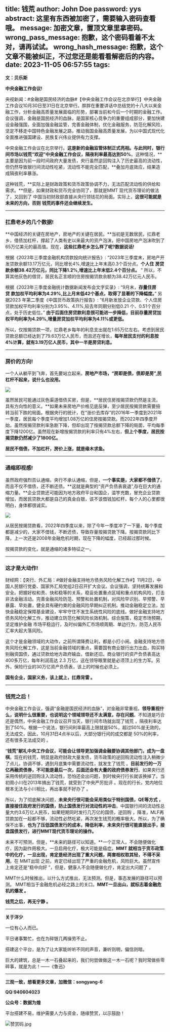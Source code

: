 title: 钱荒
author: John Doe
password: yys
abstract: 这里有东西被加密了，需要输入密码查看哦。
message: 加密文章，置顶文章里拿密码。
wrong_pass_message: 抱歉，这个密码看着不太对，请再试试。
wrong_hash_message: 抱歉，这个文章不能被纠正，不过您还是能看看解密后的内容。
date: 2023-11-05 06:57:55
tags:
---
**文：贝乐斯**<!--more-->

**中央金融工作会议!**

央视新闻：#金融是国民经济的血脉#【中央金融工作会议在北京举行】中央金融工作会议10月30日至31日在北京举行。胖胖在重要讲话中总结党的十八大以来金融工作，分析金融高质量发展面临的形势，部署当前和今后一个时期的金融工作。会议强调，金融是国民经济的血脉，是国家核心竞争力的重要组成部分，要加快建设金融强国，全面加强金融监管，完善金融体制，优化金融服务，防范化解风险，坚定不移走中国特色金融发展之路，推动我国金融高质量发展，为以中国式现代化全面推进强国建设、民族复兴伟业提供有力支撑。

中央金融工作会议在北京举行。**这是新的金融监管体制正式亮相。**与此同时，银行间市场以钱荒“欢迎”中央金融工作会议**，隔夜利率最高达到50%**。这种情况，**主要是因为前一段时间政府大量发债，央行虽然逆回购注入了历史最高的流动性，但仍然导致银行间流动性吃紧，流动性不能完全匹配，**叠加月底效应，结果造成隔夜利率暴涨。

这种钱荒，**实际上是财政政策和货币政策协调不力，无法匹配流动性的供给和需求。**但是，如果财政和货币完全协同了，那就是MMT 现代货币理论的做法了，又回到了 中国当初财政部直接从央行领钱花的局面。实际上，**这很可能就是未来的方向，否则** **钱荒的事件还会继续发生。**

---

### **扛鼎老乡的几个数据!**

**中国经济的关键在房地产，房地产的关键在居民。**当初是无数居民，扛鼎老乡，借债加杠杆，撑起了人类有史以来最大的资产泡沫，把中国房地产泡沫吹到了65万亿美元的最高值。现在，**这些扛鼎老乡怎么样了呢?数据说话!**

根据《2023年三季度金融机构贷款投向统计报告》: “2023年三季度末，房地产开发贷款余额13.17万亿元，同比增长4%,增速比上年末高0.3个百分点。**个人住** **房贷款余额38.42万亿元，同比下降1.2%,增速比上年末低2.4个百分点。** ” 所以，不算其他灰色的借贷，居民名正言顺的住房按揭贷款余额为38.42万亿元人民币。

根据《2023年三季度金融统计数据新闻发布会文字实录》: “9月末，**存量住房贷** **款加权平均利率为4.29%,比上月末低42个基点，取得了显著的下降幅度。**” 另据2023 年第二季度《中国货币政策执行报告》: “6月新发放企业贷款、个人住房贷款加权平均利率分别为3.95%、4.11%,较去年同期分别低0.21 个、0.51个百分点，处于历史低位。” **由于后面住房贷款利息很可能进一步降低，目前存量房贷加权平均利率为4.29%,增量房贷加权平均利率为4.11%或更低。**

所以，仅按揭贷款一项，扛鼎老乡每年的利息支出就在1.65万亿左右。考虑到居民贷款总额已经达到了79.63万亿人民币，而且还在增长，**每年居民支付的利息按4%计算，就有3.19万亿人民币，其中一半是房贷利息。**

---

### **房价的方向!**

一个人从躺平到飞奔，首先要站立起来。**房地产市场，“房即是债，债即是房”,民杠杆不起来，说什么也没用。**

![](/images/20231104001.png)

虽然居民可能通过灰色渠道借债买房，但是，**居民住房按揭贷款仍然是主流，具有方向性的意义。**如果未来房地产价格见底反弹，至少居民按揭贷款需要扭转当前下跌的局面。根据央行的统计，在“涨价去库存”的2016年一季度到2021年一季度，居民每个季度平均增加1.08万亿的住房按揭贷款。而2022年四季度开始，虽然按揭贷款利率急剧下降，但却出现了按揭贷款总额下降的局面，平均每季度下降1200亿。虽然现在新增按揭贷款的利率只有4%左右，**但上个季度，居民按揭贷款仍然减少了1800亿。**

**居民不借债，不加杠杆，房价上涨，就是缘木求鱼。**

---

### **通缩即视感!**

虽然政府强烈否认通缩，央行不承认通缩，但是，**一个事实是，大家都不借债了**。而且不仅不借债，还不断还债。**这就是典型的“资产负债表衰退”,存在巨大的通缩力量。**企业贷款还可能因为地方政府平台和国企，滥竽充数，冒充企业贷款增加，而居民贷款大都是自己的真金白银，该不该借钱加杠杆，每个人的心里都很明白，身体都很诚实。

![](/images/20231104002.png)

从居民按揭贷款看，2022年四季度以来，除了今年一季度冲了一下量，每个季度都是减少的，大家不借钱，不断还债，导致存量按揭贷款下降。按揭贷款同比下降，上一次还是2008年金融危机时期，现在下降的幅度，已经超过那时候。

按揭贷款的变化，就是通缩的诸多特征之一。

---

### 这才是大动作!

财经网：【央行、外汇局：#做好金融支持地方债务风险化解工作#】11月2日，中国人民银行党委、国家外汇局党组2日召开扩大会议。会议强调，坚持统筹发展和安全。把握好权和责、快和稳等的关系，稳妥处置重点区域和重点机构风险，打击非法金融活动。完善金融风险防范、预警和处置机制，对风险早识别、早预警、早暴露、早处置，健全具有硬约束的金融风险早期纠正机制。推动金融稳定立法，加快金融稳定保障基金建设，牢牢守住不发生系统性风险的底线。做好金融支持地方债务风险化解工作，推动建立防范化解风险长效机制。综合施策，稳定市场预期，坚定维护金融 市场平稳运行，及时纠偏外汇市场顺周期、单边行为，防范人民币汇率大起大落风险。

这个才是金融领域的大动作，之前所谓降费让利，都是小打小闹。金融支持地方债务风险化解工作，这是当前金融领域的重点，需要国有商业银行出力出血，购买特别融资国债，通过贷款给地方政府输血，借新还旧。商业银行的资产负债表高达400多万亿，每年利润高达 2.3 万亿，这在领导眼里就是必须顶上的生力军。另外，保险行业的30万亿资产负债表，该上的时候也必须上。

**国有企业，国家义务，该上就上，扛鼎背雷 。**

---

### **钱荒之后！**

中央金融工作会议，强调“金融是国民经济的血脉”，对金融非常重视。**领导重视什么，说明什么很重要，也说明这个领域领导还不太满意，存在问题**。不知道是巧合还是偶然，中央金融工作会议召开当天，银行间市场就出现了钱荒 ，隔夜利率达到了50%。根据一个说法，银行间利率最高上限就是50%，超过50%是无效的，无法成交，因此，10月31日4点半以后，大部分银行间的成交都是 50%的利率，还有很多无法成交的 。

“**钱荒”献礼中央工作会议，可能会让领导更加强调金融要协调其他部门，成为一盘棋**。现在的钱荒，明显是政府财政大量发债，货币政策的逆回购流动性注入稍微少了点儿，协调不够，遇到月底集中需要流动性，就发生了钱荒 。**目前发行的一万亿再融资债券，不可能是最后一次，后面还会有大量的政府债券发行**。如果央行还采用传统的逆回购注入流动性，恐怕还会出问题，到时候央行行长就该换掉了。当初周小川在2013年搞出了钱荒，就受到了中央严厉批评 。现在的行长，党内地位根本无法与小川相比，再出事就不好办了 。

所以，为了彻底解决问题，**未来央行很可能会采用类似于特别国债，QE等方式 ，直接接住政府发行的国债，防止国债发行对流动性的冲击**。中国银行间的流动性总量大约3.6万亿人民币，如果短期同时发行几万亿的国债，逆回购 ，降准，MLF再贷款加在一起都不够，流动性必然吃紧，再次发生钱荒的概率极大。所以，为了确保不出事，**也为了压低国债发行的成本，降低利率，未来央行很可能直接出手，接盘国债发行，进行MMT现代货币理论的操作。**

未来不可预测，但是，**未来的路径可以知道。**一个正常人，不会随便做化疗，因为副作用极大。一旦启用化疗，极大可能是癌症。**MMT 就相当于货币政策中的化疗，一旦出现，肯定是经济出现了重大问题，两害相权取其轻，不得不采用**。在 MMT出现 之前，肯定已经出现了严重的金融危机，风险巨大。虽然宣传上肯定还是“稳中向好 ”，但是，健康人不会随便做化疗，肯定出大问题了 。

MMT什么时候推出，以什么方式推出，无法预测。但是，事态发展的路径可以预测。 MMT相当于金融危机必经之路上的关口。**MMT一旦出山，就标志着金融危机的爆发 。**

**钱荒之后，再无宁静 。**
- - -
**关于洋少**

一位有心人而已。

平日诸事繁忙，也在为碎银几两操劳不止。

搭建这个平台，是为了让大家能听听不同的声音，兼听则明，偏信则暗。

巨大的建筑，总是一木一石叠起来的，我们何尝做做这一木一石呢？我时常做些零碎事，就是为此！——《鲁迅》

---

**三观一致，想看更多文章，加微信：songyang-6**

**QQ:940604023**

**公众号：数据为煌** 

平台搭建不易，维护需要人力与资金，随缘赞赏，以示鼓励！

![赞赏码.jpg](/images/zanshang.jpg)